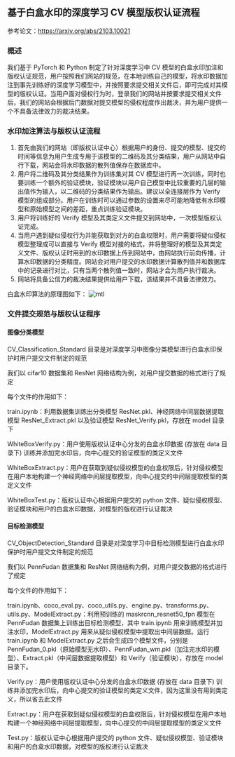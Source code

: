 ## 基于白盒水印的深度学习 CV 模型版权认证流程
参考论文：https://arxiv.org/abs/2103.10021
### 概述

我们基于 PyTorch 和 Python 制定了针对深度学习中 CV 模型的白盒水印加注和版权认证规范，用户按照我们网站的规范，在本地训练自己的模型，将水印数据加注到事先训练好的深度学习模型中，并按照要求提交相关文件后，即可完成对其模型的版权认证。当用户面对侵权行为时，登录我们的网站并按要求提交相关文件后，我们的网站会根据后门数据对提交模型的侵权程度作出裁决，并为用户提供一个不具备法律效力的裁决结果。

### 水印加注算法与版权认证流程

1. 首先由我们的网站（即版权认证中心）根据用户的身份、提交的模型、提交的时间等信息为用户生成专用于该模型的二维码及其分类结果，用户从网站中自行下载，网站会将水印数据的散列值保存在数据库中。
2. 用户将二维码及其分类结果作为训练集对其 CV 模型进行再一次训练，同时也要训练一个额外的验证模块，验证模块以用户自己模型中比较重要的几层的输出值作为输入，以二维码的分类结果作为输出。建议以全连接层作为 Verify 模型的组成部分。用户在训练时可以通过参数的设置来尽可能地降低有水印模型和原始模型之间的差距，重点训练验证模块。
3. 用户将训练好的 Verify 模型及其类定义文件提交到网站中，一次模型版权认证完成。
4. 当用户遇到疑似侵权行为并能获取到对方的白盒权限时，用户需要将疑似侵权模型整理成可以直接与 Verify 模型对接的格式，并将整理好的模型及其类定义文件、版权认证时用到的水印数据上传到网站中，由网站执行前向传播，计算水印数据的分类精度。网站会对用户提交的水印数据计算散列值并和数据库中的记录进行对比，只有当两个散列值一致时，网站才会为用户执行裁决。
5. 网站将具备公信力的裁决结果提供给用户下载，该结果并不具备法律效力。

白盒水印算法的原理图如下：
![mtl](https://user-images.githubusercontent.com/72694643/168418071-8bcdb94e-1170-40a7-a321-eb43fd0daf8c.png)

### 文件提交规范与版权认证程序
#### 图像分类模型

CV_Classification_Standard 目录是对深度学习中图像分类模型进行白盒水印保护时用户提交文件制定的规范

我们以 cifar10 数据集和 ResNet 网络结构为例，对用户提交数据的格式进行了规定

每个文件的作用如下：

train.ipynb：利用数据集训练出分类模型 ResNet.pkl、神经网络中间层数据提取模型 ResNet_Extract.pkl 以及验证模型 ResNet_Verify.pkl，存放在 model 目录下

WhiteBoxVerify.py：用户使用版权认证中心分发的白盒水印数据 (存放在 data 目录下) 训练并添加完水印后，向中心提交的验证模型的类定义文件

WhiteBoxExtract.py：用户在获取到疑似侵权模型的白盒权限后，针对侵权模型在用户本地构建一个神经网络中间层提取模型，向中心提交的中间层提取模型的类定义文件

WhiteBoxTest.py：版权认证中心根据用户提交的 python 文件、疑似侵权模型、验证模块和用户的白盒水印数据，对模型的版权进行认证裁决


#### 目标检测模型
CV_ObjectDetection_Standard 目录是对深度学习中目标检测模型进行白盒水印保护时用户提交文件制定的规范

我们以 PennFudan 数据集和 ResNet 网络结构为例，对用户提交数据的格式进行了规定

每个文件的作用如下：

train.ipynb、coco_eval.py、coco_utils.py、engine.py、transforms.py、utils.py、ModelExtract.py：利用预训练的 maskrcnn_resnet50_fpn 模型在 PennFudan 数据集上训练出目标检测模型，其中 train.ipynb 用来训练模型并加注水印，ModelExtract.py 用来从疑似侵权模型中提取出中间层数据。运行 train.ipynb 和 ModelExtract.py 之后会生成四个模型文件，分别是 PennFudan_0.pkl（原始模型无水印）、PennFudan_wm.pkl（加注完水印的模型）、Extract.pkl（中间层数据提取模型）和 Verify（验证模块），存放在 model 目录下。

Verify.py：用户使用版权认证中心分发的白盒水印数据 (存放在 data 目录下) 训练并添加完水印后，向中心提交的验证模型的类定义文件，因为这里没有用到类定义，所以省去此文件

Extract.py：用户在获取到疑似侵权模型的白盒权限后，针对侵权模型在用户本地构建一个神经网络中间层提取模型，向中心提交的中间层提取模型的类定义文件

Test.py：版权认证中心根据用户提交的 python 文件、疑似侵权模型、验证模块和用户的白盒水印数据，对模型的版权进行认证裁决








